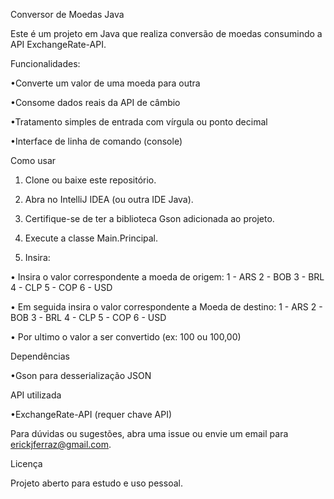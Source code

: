 Conversor de Moedas Java

Este é um projeto em Java que realiza conversão de moedas consumindo a API ExchangeRate-API.

Funcionalidades:

•Converte um valor de uma moeda para outra

•Consome dados reais da API de câmbio

•Tratamento simples de entrada com vírgula ou ponto decimal

•Interface de linha de comando (console)

Como usar

1. Clone ou baixe este repositório.

2. Abra no IntelliJ IDEA (ou outra IDE Java).

3. Certifique-se de ter a biblioteca Gson adicionada ao projeto.

4. Execute a classe Main.Principal.

5. Insira:

• Insira o valor correspondente a moeda de origem:
1 - ARS
2 - BOB
3 - BRL
4 - CLP
5 - COP
6 - USD

• Em seguida insira o valor correspondente a Moeda de destino: 
1 - ARS
2 - BOB
3 - BRL
4 - CLP
5 - COP
6 - USD

• Por ultimo o valor a ser convertido (ex: 100 ou 100,00)


Dependências

•Gson para desserialização JSON

API utilizada

•ExchangeRate-API (requer chave API)


Para dúvidas ou sugestões, abra uma issue ou envie um email para erickjferraz@gmail.com.


Licença

Projeto aberto para estudo e uso pessoal.

